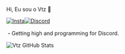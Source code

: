Hi, Eu sou o Vtz 🖤


[![Insta](https://img.shields.io/badge/Instagram-E4405F?style=for-the-badge&logo=instagram&logoColor=white)](https://www.instagram.com/vtz7_/)[![Discord](https://img.shields.io/badge/Discord-7289DA?style=for-the-badge&logo=discord&logoColor=white)](https://discord.com/users/423207882935369738)

・Getting high and programming for Discord.

![Vtz GitHub Stats](https://github-readme-stats.vercel.app/api?username=Vtz7&show_icons=true&theme=transparent)


